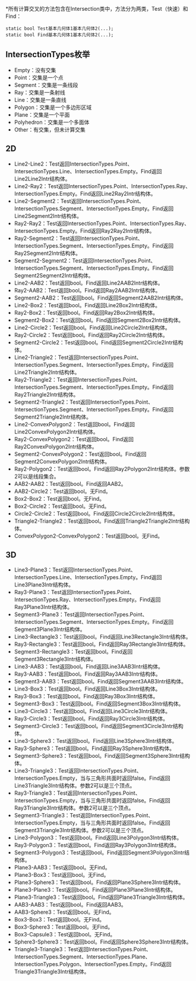 *所有计算交叉的方法包含在Intersection类中，方法分为两类，Test（快速）和Find：

    static bool Test基本几何体1基本几何体2(...);
    static bool Find基本几何体1基本几何体2(...);

## IntersectionTypes枚举 ##

- Empty：没有交集
- Point：交集是一个点
- Segment：交集是一条线段
- Ray：交集是一条射线
- Line：交集是一条直线
- Polygon：交集是一个多边形区域
- Plane：交集是一个平面
- Polyhedron：交集是一个多面体
- Other：有交集，但未计算交集

## 2D ##

- Line2-Line2：Test返回IntersectionTypes.Point、IntersectionTypes.Line、IntersectionTypes.Empty。Find返回Line2Line2Intr结构体。
- Line2-Ray2：Test返回IntersectionTypes.Point、IntersectionTypes.Ray、IntersectionTypes.Empty。Find返回Line2Ray2Intr结构体。
- Line2-Segment2：Test返回IntersectionTypes.Point、IntersectionTypes.Segment、IntersectionTypes.Empty。Find返回Line2Segment2Intr结构体。
- Ray2-Ray2：Test返回IntersectionTypes.Point、IntersectionTypes.Ray、IntersectionTypes.Empty。Find返回Ray2Ray2Intr结构体。
- Ray2-Segment2：Test返回IntersectionTypes.Point、IntersectionTypes.Segment、IntersectionTypes.Empty。Find返回Ray2Segment2Intr结构体。
- Segment2-Segment2：Test返回IntersectionTypes.Point、IntersectionTypes.Segment、IntersectionTypes.Empty。Find返回Segment2Segment2Intr结构体。
- Line2-AAB2：Test返回bool。Find返回Line2AAB2Intr结构体。
- Ray2-AAB2：Test返回bool。Find返回Ray2AAB2Intr结构体。
- Segment2-AAB2：Test返回bool。Find返回Segment2AAB2Intr结构体。
- Line2-Box2：Test返回bool。Find返回Line2Box2Intr结构体。
- Ray2-Box2：Test返回bool。Find返回Ray2Box2Intr结构体。
- Segment2-Box2：Test返回bool。Find返回Segment2Box2Intr结构体。
- Line2-Circle2：Test返回bool。Find返回Line2Circle2Intr结构体。
- Ray2-Circle2：Test返回bool。Find返回Ray2Circle2Intr结构体。
- Segment2-Circle2：Test返回bool。Find返回Segment2Circle2Intr结构体。
- Line2-Triangle2：Test返回IntersectionTypes.Point、IntersectionTypes.Segment、IntersectionTypes.Empty。Find返回Line2Triangle2Intr结构体。
- Ray2-Triangle2：Test返回IntersectionTypes.Point、IntersectionTypes.Segment、IntersectionTypes.Empty。Find返回Ray2Triangle2Intr结构体。
- Segment2-Triangle2：Test返回IntersectionTypes.Point、IntersectionTypes.Segment、IntersectionTypes.Empty。Find返回Segment2Triangle2Intr结构体。
- Line2-ConvexPolygon2：Test返回bool。Find返回Line2ConvexPolygon2Intr结构体。
- Ray2-ConvexPolygon2：Test返回bool。Find返回Ray2ConvexPolygon2Intr结构体。
- Segment2-ConvexPolygon2：Test返回bool。Find返回Segment2ConvexPolygon2Intr结构体。
- Ray2-Polygon2：Test返回bool。Find返回Ray2Polygon2Intr结构体。参数2可以是线段集合。
- AAB2-AAB2：Test返回bool。Find返回AAB2。
- AAB2-Circle2：Test返回bool。无Find。
- Box2-Box2：Test返回bool。无Find。
- Box2-Circle2：Test返回bool。无Find。
- Circle2-Circle2：Test返回bool。Find返回Circle2Circle2Intr结构体。
- Triangle2-Triangle2：Test返回bool。Find返回Triangle2Triangle2Intr结构体。
- ConvexPolygon2-ConvexPolygon2：Test返回bool。无Find。

## 3D ##

- Line3-Plane3：Test返回IntersectionTypes.Point、IntersectionTypes.Line、IntersectionTypes.Empty。Find返回Line3Plane3Intr结构体。
- Ray3-Plane3：Test返回IntersectionTypes.Point、IntersectionTypes.Ray、IntersectionTypes.Empty。Find返回Ray3Plane3Intr结构体。
- Segment3-Plane3：Test返回IntersectionTypes.Point、IntersectionTypes.Segment、IntersectionTypes.Empty。Find返回Segment3Plane3Intr结构体。
- Line3-Rectangle3：Test返回bool。Find返回Line3Rectangle3Intr结构体。
- Ray3-Rectangle3：Test返回bool。Find返回Ray3Rectangle3Intr结构体。
- Segment3-Rectangle3：Test返回bool。Find返回Segment3Rectangle3Intr结构体。
- Line3-AAB3：Test返回bool。Find返回Line3AAB3Intr结构体。
- Ray3-AAB3：Test返回bool。Find返回Ray3AAB3Intr结构体。
- Segment3-AAB3：Test返回bool。Find返回Segment3AAB3Intr结构体。
- Line3-Box3：Test返回bool。Find返回Line3Box3Intr结构体。
- Ray3-Box3：Test返回bool。Find返回Ray3Box3Intr结构体。
- Segment3-Box3：Test返回bool。Find返回Segment3Box3Intr结构体。
- Line3-Circle3：Test返回bool。Find返回Line3Circle3Intr结构体。
- Ray3-Circle3：Test返回bool。Find返回Ray3Circle3Intr结构体。
- Segment3-Circle3：Test返回bool。Find返回Segment3Circle3Intr结构体。
- Line3-Sphere3：Test返回bool。Find返回Line3Sphere3Intr结构体。
- Ray3-Sphere3：Test返回bool。Find返回Ray3Sphere3Intr结构体。
- Segment3-Sphere3：Test返回bool。Find返回Segment3Sphere3Intr结构体。
- Line3-Triangle3：Test返回IntersectionTypes.Point、IntersectionTypes.Empty，当与三角形共面时返回false。Find返回Line3Triangle3Intr结构体。参数2可以是三个顶点。
- Ray3-Triangle3：Test返回IntersectionTypes.Point、IntersectionTypes.Empty，当与三角形共面时返回false。Find返回Ray3Triangle3Intr结构体。参数2可以是三个顶点。
- Segment3-Triangle3：Test返回IntersectionTypes.Point、IntersectionTypes.Empty，当与三角形共面时返回false。Find返回Segment3Triangle3Intr结构体。参数2可以是三个顶点。
- Line3-Polygon3：Test返回bool。Find返回Line3Polygon3Intr结构体。
- Ray3-Polygon3：Test返回bool。Find返回Ray3Polygon3Intr结构体。
- Segment3-Polygon3：Test返回bool。Find返回Segment3Polygon3Intr结构体。
- Plane3-AAB3：Test返回bool。无Find。
- Plane3-Box3：Test返回bool。无Find。
- Plane3-Sphere3：Test返回bool。Find返回Plane3Sphere3Intr结构体。
- Plane3-Plane3：Test返回bool。Find返回Plane3Plane3Intr结构体。
- Plane3-Triangle3：Test返回bool。Find返回Plane3Triangle3Intr结构体。
- AAB3-AAB3：Test返回bool。Find返回AAB3。
- AAB3-Sphere3：Test返回bool。无Find。
- Box3-Box3：Test返回bool。无Find。
- Box3-Sphere3：Test返回bool。无Find。
- Box3-Capsule3：Test返回bool。无Find。
- Sphere3-Sphere3：Test返回bool。Find返回Sphere3Sphere3Intr结构体。
- Triangle3-Triangle3：Test返回IntersectionTypes.Point、IntersectionTypes.Segment、IntersectionTypes.Plane、IntersectionTypes.Polygon、IntersectionTypes.Empty。Find返回Triangle3Triangle3Intr结构体。


















